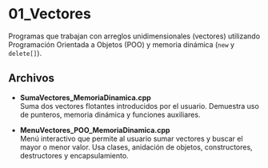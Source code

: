 # 01_Vectores

Programas que trabajan con arreglos unidimensionales (vectores) utilizando Programación Orientada a Objetos (POO) y memoria dinámica (`new` y `delete[]`).

## Archivos

- **SumaVectores_MemoriaDinamica.cpp**  
  Suma dos vectores flotantes introducidos por el usuario. Demuestra uso de punteros, memoria dinámica y funciones auxiliares.

- **MenuVectores_POO_MemoriaDinamica.cpp**  
  Menú interactivo que permite al usuario sumar vectores y buscar el mayor o menor valor. Usa clases, anidación de objetos, constructores, destructores y encapsulamiento.
